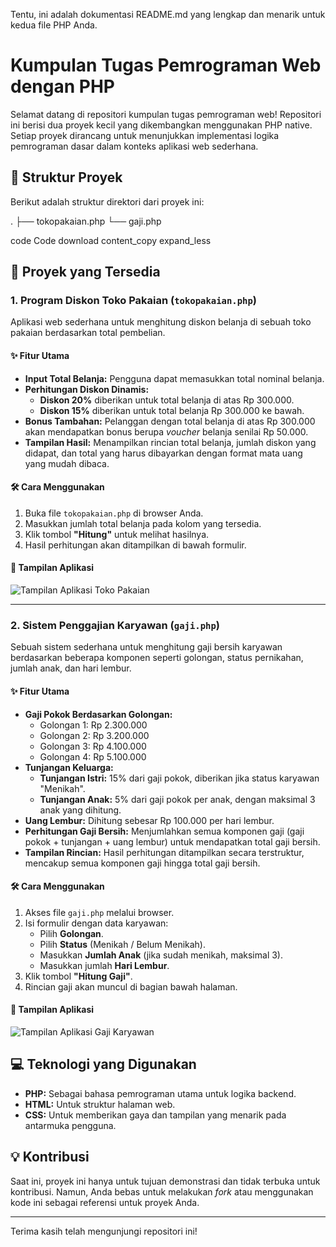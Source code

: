 Tentu, ini adalah dokumentasi README.md yang lengkap dan menarik untuk kedua file PHP Anda.

# Kumpulan Tugas Pemrograman Web dengan PHP

Selamat datang di repositori kumpulan tugas pemrograman web! Repositori ini berisi dua proyek kecil yang dikembangkan menggunakan PHP native. Setiap proyek dirancang untuk menunjukkan implementasi logika pemrograman dasar dalam konteks aplikasi web sederhana.

## 📂 Struktur Proyek

Berikut adalah struktur direktori dari proyek ini:

.
├── tokopakaian.php
└── gaji.php

code
Code
download
content_copy
expand_less
## 🚀 Proyek yang Tersedia

### 1. Program Diskon Toko Pakaian (`tokopakaian.php`)

Aplikasi web sederhana untuk menghitung diskon belanja di sebuah toko pakaian berdasarkan total pembelian.

#### ✨ Fitur Utama

*   **Input Total Belanja:** Pengguna dapat memasukkan total nominal belanja.
*   **Perhitungan Diskon Dinamis:**
    *   **Diskon 20%** diberikan untuk total belanja di atas Rp 300.000.
    *   **Diskon 15%** diberikan untuk total belanja Rp 300.000 ke bawah.
*   **Bonus Tambahan:** Pelanggan dengan total belanja di atas Rp 300.000 akan mendapatkan bonus berupa *voucher* belanja senilai Rp 50.000.
*   **Tampilan Hasil:** Menampilkan rincian total belanja, jumlah diskon yang didapat, dan total yang harus dibayarkan dengan format mata uang yang mudah dibaca.

#### 🛠️ Cara Menggunakan

1.  Buka file `tokopakaian.php` di browser Anda.
2.  Masukkan jumlah total belanja pada kolom yang tersedia.
3.  Klik tombol **"Hitung"** untuk melihat hasilnya.
4.  Hasil perhitungan akan ditampilkan di bawah formulir.

#### 📸 Tampilan Aplikasi

![Tampilan Aplikasi Toko Pakaian](https://i.imgur.com/your-screenshot-link-for-tokopakaian.png) 

---

### 2. Sistem Penggajian Karyawan (`gaji.php`)

Sebuah sistem sederhana untuk menghitung gaji bersih karyawan berdasarkan beberapa komponen seperti golongan, status pernikahan, jumlah anak, dan hari lembur.

#### ✨ Fitur Utama

*   **Gaji Pokok Berdasarkan Golongan:**
    *   Golongan 1: Rp 2.300.000
    *   Golongan 2: Rp 3.200.000
    *   Golongan 3: Rp 4.100.000
    *   Golongan 4: Rp 5.100.000
*   **Tunjangan Keluarga:**
    *   **Tunjangan Istri:** 15% dari gaji pokok, diberikan jika status karyawan "Menikah".
    *   **Tunjangan Anak:** 5% dari gaji pokok per anak, dengan maksimal 3 anak yang dihitung.
*   **Uang Lembur:** Dihitung sebesar Rp 100.000 per hari lembur.
*   **Perhitungan Gaji Bersih:** Menjumlahkan semua komponen gaji (gaji pokok + tunjangan + uang lembur) untuk mendapatkan total gaji bersih.
*   **Tampilan Rincian:** Hasil perhitungan ditampilkan secara terstruktur, mencakup semua komponen gaji hingga total gaji bersih.

#### 🛠️ Cara Menggunakan

1.  Akses file `gaji.php` melalui browser.
2.  Isi formulir dengan data karyawan:
    *   Pilih **Golongan**.
    *   Pilih **Status** (Menikah / Belum Menikah).
    *   Masukkan **Jumlah Anak** (jika sudah menikah, maksimal 3).
    *   Masukkan jumlah **Hari Lembur**.
3.  Klik tombol **"Hitung Gaji"**.
4.  Rincian gaji akan muncul di bagian bawah halaman.

#### 📸 Tampilan Aplikasi

![Tampilan Aplikasi Gaji Karyawan](https://i.imgur.com/your-screenshot-link-for-gaji.png)

## 💻 Teknologi yang Digunakan

*   **PHP:** Sebagai bahasa pemrograman utama untuk logika backend.
*   **HTML:** Untuk struktur halaman web.
*   **CSS:** Untuk memberikan gaya dan tampilan yang menarik pada antarmuka pengguna.

## 💡 Kontribusi

Saat ini, proyek ini hanya untuk tujuan demonstrasi dan tidak terbuka untuk kontribusi. Namun, Anda bebas untuk melakukan *fork* atau menggunakan kode ini sebagai referensi untuk proyek Anda.

---

Terima kasih telah mengunjungi repositori ini!
